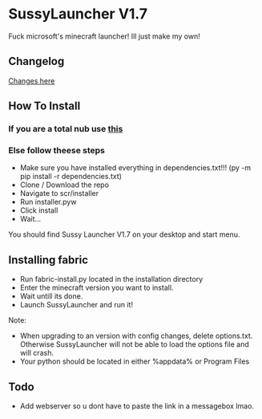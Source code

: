 # SussyLauncher V1.7

 Fuck microsoft's minecraft launcher! Ill just make my own!

## Changelog

[Changes here](changelog.md)

## How To Install

### If you are a total nub use [this](tutorial_for_nubs.md)


### Else follow theese steps
- Make sure you have installed everything in dependencies.txt!!! (py -m pip install -r dependencies.txt)
- Clone / Download the repo
- Navigate to scr/installer
- Run installer.pyw
- Click install
- Wait...

You should find Sussy Launcher V1.7 on your desktop and start menu.

## Installing fabric

- Run fabric-install.py located in the installation directory
- Enter the minecraft version you want to install.
- Wait untill its done.
- Launch SussyLauncher and run it!

Note: </br>

- When upgrading to an version with config changes, delete options.txt. Otherwise SussyLauncher will not be able to load the options file and will crash.
- Your python should be located in either %appdata% or Program Files

## Todo

- Add webserver so u dont have to paste the link in a messagebox lmao.
